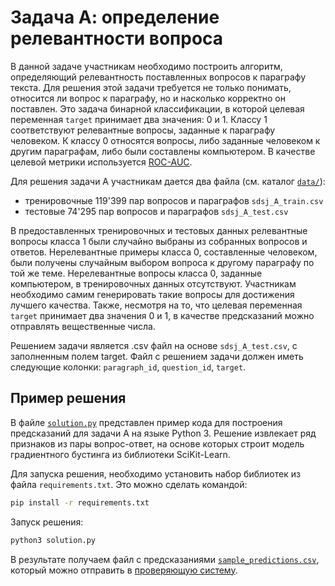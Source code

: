 # Задача А: определение релевантности вопроса

В данной задаче участникам необходимо построить алгоритм, определяющий релевантность поставленных вопросов к параграфу текста. Для решения этой задачи требуется не только понимать, относится ли вопрос к параграфу, но и насколько корректно он поставлен.
Это задача бинарной классификации, в которой целевая переменная `target` принимает два значения: 0 и 1. Классу 1 соответствуют релевантные вопросы, заданные к параграфу человеком. К классу 0 относятся вопросы, либо заданные человеком к другим параграфам, либо были составлены компьютером. В качестве целевой метрики используется [ROC-AUC](https://en.wikipedia.org/wiki/Receiver_operating_characteristic#Area_under_the_curve).

Для решения задачи А участникам дается два файла (см. каталог [`data/`](data/)):
- тренировочные 119'399 пар вопросов и параграфов `sdsj_A_train.csv`
- тестовые 74'295 пар вопросов и параграфов `sdsj_A_test.csv`

В предоставленных тренировочных и тестовых данных релевантные вопросы класса 1 были случайно выбраны из собранных вопросов и ответов. Нерелевантные примеры класса 0, составленные человеком, были получены случайным выбором вопроса к другому параграфу по той же теме. Нерелевантные вопросы класса 0, заданные компьютером, в тренировочных данных отсутствуют. Участникам необходимо самим генерировать такие вопросы для достижения лучшего качества. Также, несмотря на то, что целевая переменная `target` принимает два значения 0 и 1, в качестве предсказаний можно отправлять вещественные числа.

Решением задачи является .csv файл на основе `sdsj_A_test.csv`, с заполненным полем target. Файл с решением задачи должен иметь следующие колонки: `paragraph_id`, `question_id`, `target`.

## Пример решения 

В файле [`solution.py`](solution.py) представлен пример кода для построения предсказаний для задачи A на языке Python 3. Решение извлекает ряд признаков из пары вопрос-ответ, на основе которых строит модель градиентного бустинга из библиотеки SciKit-Learn.

Для запуска решения, необходимо установить набор библиотек из файла `requirements.txt`. Это можно сделать командой:
```bash
pip install -r requirements.txt
```

Запуск решения:
```bash
python3 solution.py
```

В результате получаем файл с предсказаниями [`sample_predictions.csv`](sample_predictions.csv), который можно отправить в [проверяющую систему](https://contest.sdsj.ru/).
